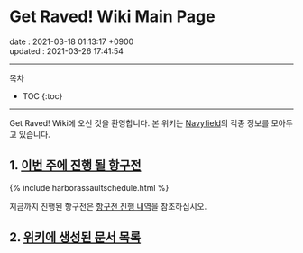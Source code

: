 # Get Raved! Wiki Main Page

date : 2021-03-18 01:13:17 +0900\
updated : 2021-03-26 17:41:54

---

목차
* TOC
{:toc}

---

Get Raved! Wiki에 오신 것을 환영합니다. 본 위키는 [Navyfield](http://navyfield.co.kr/main.asp)의 각종 정보를 모아두고 있습니다.

## 1. [이번 주에 진행 될 항구전](http://navyfield.co.kr/guide/harbor/main.asp)

{% include harborassaultschedule.html %}

지금까지 진행된 항구전은 [항구전 진행 내역](HarborAssaultHistory)을 참조하십시오.

## 2. [위키에 생성된 문서 목록](wikilist.md)

